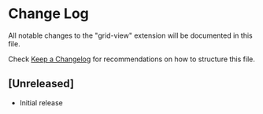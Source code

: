 # Change Log

All notable changes to the "grid-view" extension will be documented in this file.

Check [Keep a Changelog](http://keepachangelog.com/) for recommendations on how to structure this file.

## [Unreleased]

- Initial release
